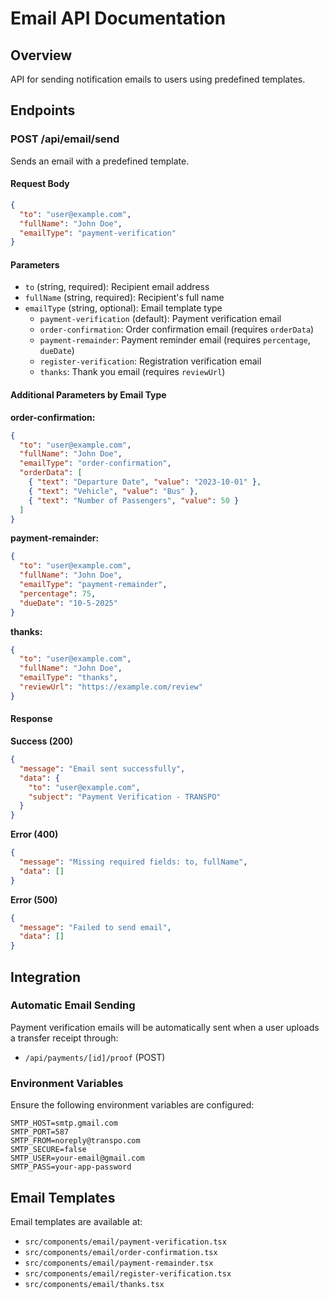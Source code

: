 # Email API Documentation

## Overview

API for sending notification emails to users using predefined templates.

## Endpoints

### POST /api/email/send

Sends an email with a predefined template.

#### Request Body

```json
{
  "to": "user@example.com",
  "fullName": "John Doe",
  "emailType": "payment-verification"
}
```

#### Parameters

- `to` (string, required): Recipient email address
- `fullName` (string, required): Recipient's full name
- `emailType` (string, optional): Email template type
  - `payment-verification` (default): Payment verification email
  - `order-confirmation`: Order confirmation email (requires `orderData`)
  - `payment-remainder`: Payment reminder email (requires `percentage`, `dueDate`)
  - `register-verification`: Registration verification email
  - `thanks`: Thank you email (requires `reviewUrl`)

#### Additional Parameters by Email Type

**order-confirmation:**

```json
{
  "to": "user@example.com",
  "fullName": "John Doe",
  "emailType": "order-confirmation",
  "orderData": [
    { "text": "Departure Date", "value": "2023-10-01" },
    { "text": "Vehicle", "value": "Bus" },
    { "text": "Number of Passengers", "value": 50 }
  ]
}
```

**payment-remainder:**

```json
{
  "to": "user@example.com",
  "fullName": "John Doe",
  "emailType": "payment-remainder",
  "percentage": 75,
  "dueDate": "10-5-2025"
}
```

**thanks:**

```json
{
  "to": "user@example.com",
  "fullName": "John Doe",
  "emailType": "thanks",
  "reviewUrl": "https://example.com/review"
}
```

#### Response

**Success (200)**

```json
{
  "message": "Email sent successfully",
  "data": {
    "to": "user@example.com",
    "subject": "Payment Verification - TRANSPO"
  }
}
```

**Error (400)**

```json
{
  "message": "Missing required fields: to, fullName",
  "data": []
}
```

**Error (500)**

```json
{
  "message": "Failed to send email",
  "data": []
}
```

## Integration

### Automatic Email Sending

Payment verification emails will be automatically sent when a user uploads a transfer receipt through:

- `/api/payments/[id]/proof` (POST)

### Environment Variables

Ensure the following environment variables are configured:

```env
SMTP_HOST=smtp.gmail.com
SMTP_PORT=587
SMTP_FROM=noreply@transpo.com
SMTP_SECURE=false
SMTP_USER=your-email@gmail.com
SMTP_PASS=your-app-password
```

## Email Templates

Email templates are available at:

- `src/components/email/payment-verification.tsx`
- `src/components/email/order-confirmation.tsx`
- `src/components/email/payment-remainder.tsx`
- `src/components/email/register-verification.tsx`
- `src/components/email/thanks.tsx`
